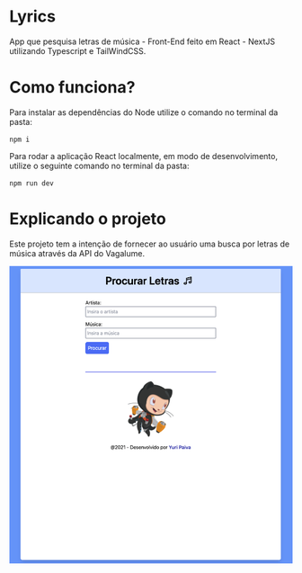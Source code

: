 # Lyrics

App que pesquisa letras de música - Front-End feito em React - NextJS utilizando Typescript e TailWindCSS.

# Como funciona?

Para instalar as dependências do Node utilize o comando no terminal da pasta:
```
npm i
```

Para rodar a aplicação React localmente, em modo de desenvolvimento, utilize o seguinte comando no terminal da pasta:
```
npm run dev
```

# Explicando o projeto

Este projeto tem a intenção de fornecer ao usuário uma busca por letras de música através da API do Vagalume.

![Imagem-aplicacao1](./public/images/img-app1.png)